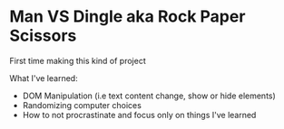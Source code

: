 # Man VS Dingle aka Rock Paper Scissors

First time making this kind of project

What I've learned:
- DOM Manipulation (i.e text content change, show or hide elements)
- Randomizing computer choices
- How to not procrastinate and focus only on things I've learned
